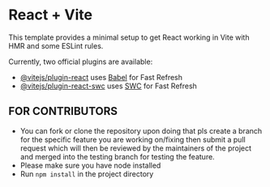 # React + Vite

This template provides a minimal setup to get React working in Vite with HMR and some ESLint rules.

Currently, two official plugins are available:

- [@vitejs/plugin-react](https://github.com/vitejs/vite-plugin-react/blob/main/packages/plugin-react/README.md) uses [Babel](https://babeljs.io/) for Fast Refresh
- [@vitejs/plugin-react-swc](https://github.com/vitejs/vite-plugin-react-swc) uses [SWC](https://swc.rs/) for Fast Refresh

## FOR CONTRIBUTORS

- You can fork or clone the repository upon doing that pls create a branch for the specific feature you are working on/fixing then submit a pull request which will then be reviewed by the maintainers of the project and merged into the testing branch for testing the feature.
- Please make sure you have node installed
- Run `npm install` in the project directory
